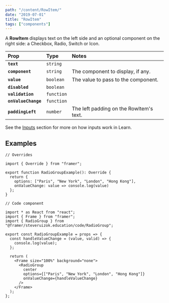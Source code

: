 ```yaml
---
path: "/content/RowItem/"
date: "2019-07-01"
title: "RowItem"
tags: ["components"]
---
```


A **RowItem** displays text on the left side and an optional component on the
right side: a Checkbox, Radio, Switch or Icon.

| Prop                | Type       | Notes                                   |
| :------------------ | :--------- | :-------------------------------------- |
| **`text`**          | `string`   |                                         |
| **`component`**     | `string`   | The component to display, if any.       |
| **`value`**         | `boolean`  | The value to pass to the component.     |
| **`disabled`**      | `boolean`  |                                         |
| **`validation`**    | `function` |                                         |
| **`onValueChange`** | `function` |                                         |
| **`paddingLeft`**   | `number`   | The left padding on the RowItem's text. |

See the [Inputs](https://github.com/framer/framer-education/wiki/Inputs) section
for more on how inputs work in Learn.

## Examples

```tsx
// Overrides

import { Override } from "framer";

export function RadioGroupExample(): Override {
  return {
    options: ["Paris", "New York", "London", "Hong Kong"],
    onValueChange: value => console.log(value)
  };
}
```

```tsx
// Code component

import * as React from "react";
import { Frame } from "framer";
import { RadioGroup } from "@framer/steveruizok.education/code/RadioGroup";

export const RadioGroupExample = props => {
  const handleValueChange = (value, valid) => {
    console.log(value);
  };

  return (
    <Frame size="100%" background="none">
      <RadioGroup
        center
        options={["Paris", "New York", "London", "Hong Kong"]}
        onValueChange={handleValueChange}
      />
    </Frame>
  );
};
```
